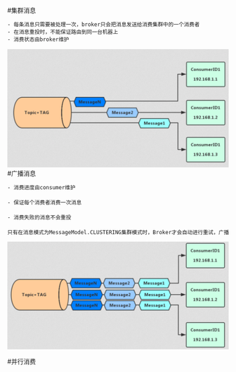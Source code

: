 #集群消息
```asp
- 每条消息只需要被处理一次，broker只会把消息发送给消费集群中的一个消费者
- 在消息重投时，不能保证路由到同一台机器上
- 消费状态由broker维护
```
![](.z_06_分布式_消息队列_rocketmq_03_核心功能_02_消息消费_集群消息_广播消息_images/039400a9.png)
#广播消息
```asp
- 消费进度由consumer维护

- 保证每个消费者消费一次消息

- 消费失败的消息不会重投

只有在消息模式为MessageModel.CLUSTERING集群模式时，Broker才会自动进行重试，广播消息不重试

```
![](.z_06_分布式_消息队列_rocketmq_03_核心功能_02_消息消费_集群消息_广播消息_images/ba0124d4.png)

#并行消费
